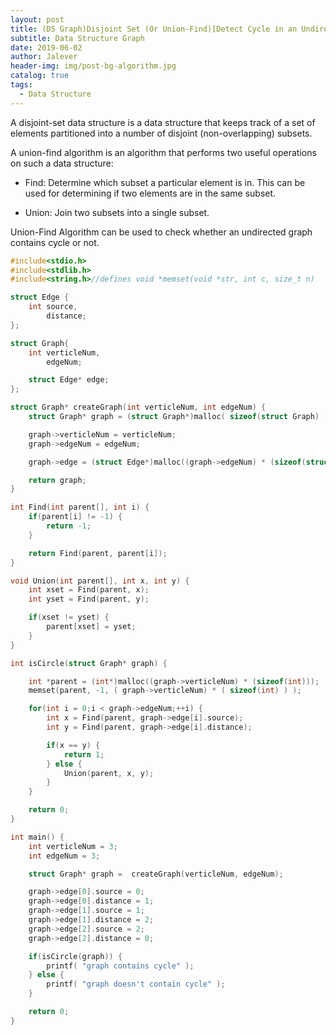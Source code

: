 ```yaml
---
layout: post
title: (DS Graph)Disjoint Set (Or Union-Find)[Detect Cycle in an Undirected Graph]
subtitle: Data Structure Graph
date: 2019-06-02
author: Jalever
header-img: img/post-bg-algorithm.jpg
catalog: true
tags:
  - Data Structure
---
```


A disjoint-set data structure is a data structure that keeps track of a set of elements partitioned into a number of disjoint (non-overlapping) subsets.

A union-find algorithm is an algorithm that performs two useful operations on such a data structure:

- Find:
Determine which subset a particular element is in. This can be used for determining if two elements are in the same subset.

- Union:
Join two subsets into a single subset.

Union-Find Algorithm can be used to check whether an undirected graph contains cycle or not.


```c
#include<stdio.h>
#include<stdlib.h>
#include<string.h>//defines void *memset(void *str, int c, size_t n)

struct Edge {
    int source,
        distance;
};

struct Graph{
    int verticleNum,
        edgeNum;

    struct Edge* edge;
};

struct Graph* createGraph(int verticleNum, int edgeNum) {
    struct Graph* graph = (struct Graph*)malloc( sizeof(struct Graph) );

    graph->verticleNum = verticleNum;
    graph->edgeNum = edgeNum;

    graph->edge = (struct Edge*)malloc((graph->edgeNum) * (sizeof(struct Edge)));

    return graph;
}

int Find(int parent[], int i) {
    if(parent[i] != -1) {
        return -1;
    }

    return Find(parent, parent[i]);
}

void Union(int parent[], int x, int y) {
    int xset = Find(parent, x);
    int yset = Find(parent, y);

    if(xset != yset) {
        parent[xset] = yset;
    }
}

int isCircle(struct Graph* graph) {

    int *parent = (int*)malloc((graph->verticleNum) * (sizeof(int)));
    memset(parent, -1, ( graph->verticleNum) * ( sizeof(int) ) );

    for(int i = 0;i < graph->edgeNum;++i) {
        int x = Find(parent, graph->edge[i].source);
        int y = Find(parent, graph->edge[i].distance);

        if(x == y) {
            return 1;
        } else {
            Union(parent, x, y);
        }
    }

    return 0;
}

int main() {
    int verticleNum = 3;
    int edgeNum = 3;

    struct Graph* graph =  createGraph(verticleNum, edgeNum);

    graph->edge[0].source = 0;
    graph->edge[0].distance = 1;
    graph->edge[1].source = 1;
    graph->edge[1].distance = 2;
    graph->edge[2].source = 2;
    graph->edge[2].distance = 0;

    if(isCircle(graph)) {
		printf( "graph contains cycle" );
    } else {
		printf( "graph doesn't contain cycle" );
    }

    return 0;
}
```
